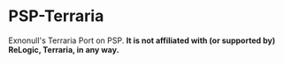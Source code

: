 # PSP-Terraria
Exnonull's Terraria Port on PSP. **It is not affiliated with (or supported by) ReLogic, Terraria, in any way.**
